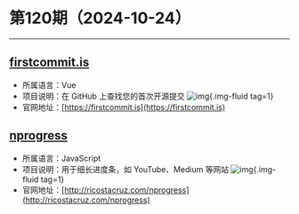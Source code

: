 # 第120期（2024-10-24）

---
## [firstcommit.is](https://github.com/danielroe/firstcommit.is)
- 所属语言：Vue
- 项目说明：在 GitHub 上查找您的首次开源提交
![img](https://mirror.ghproxy.com/https://raw.githubusercontent.com/xiaoxuan6/weekly/main/docs/static/images/2024-10-24/1729750963.png){.img-fluid tag=1}
- 官网地址：[https://firstcommit.is](https://firstcommit.is)

## [nprogress](https://github.com/rstacruz/nprogress)
- 所属语言：JavaScript
- 项目说明：用于细长进度条，如 YouTube、Medium 等网站
![img](https://mirror.ghproxy.com/https://raw.githubusercontent.com/xiaoxuan6/weekly/main/docs/static/images/2024-10-24/1729751094.png){.img-fluid tag=1}
- 官网地址：[http://ricostacruz.com/nprogress](http://ricostacruz.com/nprogress)

